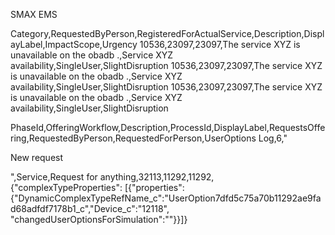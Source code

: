 SMAX EMS

Category,RequestedByPerson,RegisteredForActualService,Description,DisplayLabel,ImpactScope,Urgency
10536,23097,23097,The service XYZ is unavailable on the obadb .,Service XYZ availability,SingleUser,SlightDisruption
10536,23097,23097,The service XYZ is unavailable on the obadb .,Service XYZ availability,SingleUser,SlightDisruption
10536,23097,23097,The service XYZ is unavailable on the obadb .,Service XYZ availability,SingleUser,SlightDisruption


PhaseId,OfferingWorkflow,Description,ProcessId,DisplayLabel,RequestsOffering,RequestedByPerson,RequestedForPerson,UserOptions
Log,6,"<p>New request</p>",Service,Request for anything,32113,11292,11292,{"complexTypeProperties": [{"properties": {"DynamicComplexTypeRefName_c":"UserOption7dfd5c75a70b11292ae9fad68adfdf7178b1_c","Device_c":"12118", "changedUserOptionsForSimulation":""}}]}  
